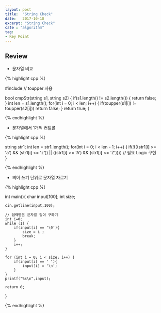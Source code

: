```yaml
---
layout: post
title:  "String Check"
date:   2017-10-18
excerpt: "String Check"
cate : "algorithm"
tag:
- Key Point
---
```


## Review

* 문자열 비교

{% highlight cpp %}

#include <cstring> // toupper 사용

 bool cmpStr(string s1, string s2) {
    if(s1.length() != s2.length()) {
        return false;
    }
    int len = s1.length();
    for(int i = 0; i < len; i++) {
        if(toupper(s1[i]) != toupper(s2[i]))
            return false;
    }
    return true;
 }
 
{% endhighlight %}


* 문자열에서 1개씩 컨트롤

{% highlight cpp %}

 string str1;
 int len = str1.length();
    for(int i = 0; i < len - 1; i++) {
        if(!(((str1[i] >= 'a') && (str1[i] <= 'z')) || 
	    ((str1[i] >= 'A') && (str1[i] <= 'Z'))))
	 // 필요 Logic 구현
	}

{% endhighlight %}


*  띄어 쓰기 단위로 문자열 자르기

{% highlight cpp %}

int main(){
    char input[100];
    int size;
    
    cin.getline(input,100);
    
    // 입력받은 문자열 길이 구하기
    int i=0;
    while (1) {
        if(input[i] == '\0'){
            size = i ;
            break;
        }
        i++;
    }
    
    for (int i = 0; i < size; i++) {
        if(input[i] == ' '){
            input[i] = '\n';
        }
    }
    printf("%s\n",input);
    
    return 0;
}

{% endhighlight %}